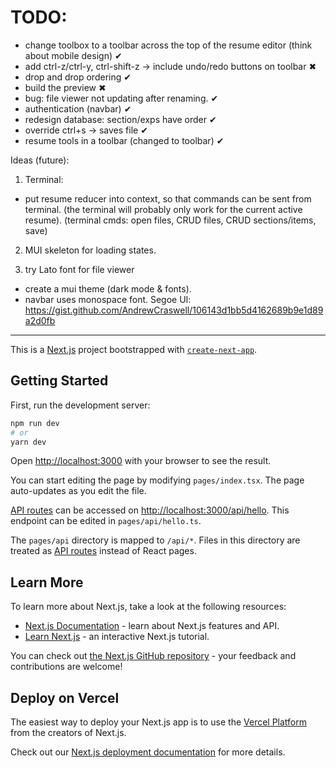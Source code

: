 # TODO:
- change toolbox to a toolbar across the top of the resume editor (think about mobile design) ✔
- add ctrl-z/ctrl-y, ctrl-shift-z -> include undo/redo buttons on toolbar ✖
- drop and drop ordering ✔
- build the preview ✖
- bug: file viewer not updating after renaming. ✔
- authentication (navbar) ✔
- redesign database: section/exps have order ✔
- override ctrl+s -> saves file ✔
- resume tools in a toolbar (changed to toolbar) ✔

Ideas (future):
1) Terminal:
- put resume reducer into context, so that commands can be sent from terminal.
(the terminal will probably only work for the current active resume).
(terminal cmds: open files, CRUD files, CRUD sections/items, save)

2)  MUI skeleton for loading states.

3)  try Lato font for file viewer
- create a mui theme (dark mode & fonts).
- navbar uses monospace font.
Segoe UI: https://gist.github.com/AndrewCraswell/106143d1bb5d4162689b9e1d89a2d0fb

-----------------------------------------------

This is a [Next.js](https://nextjs.org/) project bootstrapped with [`create-next-app`](https://github.com/vercel/next.js/tree/canary/packages/create-next-app).

## Getting Started

First, run the development server:

```bash
npm run dev
# or
yarn dev
```

Open [http://localhost:3000](http://localhost:3000) with your browser to see the result.

You can start editing the page by modifying `pages/index.tsx`. The page auto-updates as you edit the file.

[API routes](https://nextjs.org/docs/api-routes/introduction) can be accessed on [http://localhost:3000/api/hello](http://localhost:3000/api/hello). This endpoint can be edited in `pages/api/hello.ts`.

The `pages/api` directory is mapped to `/api/*`. Files in this directory are treated as [API routes](https://nextjs.org/docs/api-routes/introduction) instead of React pages.

## Learn More

To learn more about Next.js, take a look at the following resources:

- [Next.js Documentation](https://nextjs.org/docs) - learn about Next.js features and API.
- [Learn Next.js](https://nextjs.org/learn) - an interactive Next.js tutorial.

You can check out [the Next.js GitHub repository](https://github.com/vercel/next.js/) - your feedback and contributions are welcome!

## Deploy on Vercel

The easiest way to deploy your Next.js app is to use the [Vercel Platform](https://vercel.com/new?utm_medium=default-template&filter=next.js&utm_source=create-next-app&utm_campaign=create-next-app-readme) from the creators of Next.js.

Check out our [Next.js deployment documentation](https://nextjs.org/docs/deployment) for more details.